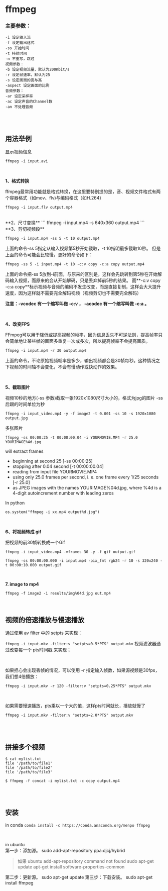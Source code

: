 # ffmpeg 


### **主要参数：**
```
-i 设定输入流
-f 设定输出格式
-ss 开始时间 
-t 持续时间 
-n 不重写，跳过
视频参数：
-b 设定视频流量，默认为200Kbit/s
-r 设定帧速率，默认为25
-s 设定画面的宽与高
-aspect 设定画面的比例
音频参数：
-ar 设定采样率
-ac 设定声音的Channel数
-an 不处理音频
```

<br><br>
## **用法举例**

显示视频信息

```
ffmpeg -i input.avi
```

<br>

**1、格式转换**

ffmpeg最常用功能就是格式转换，在这里要特别提的是，音、视频文件格式有两个容器格式（如mov、flv)与编码格式（如H.264）
```
ffmpeg -i input.flv output.mp4
```
<br>
**2、尺寸变换**
```
ffmpeg -i input.mp4 -s 640x360 output.mp4
```

<br>
**3、剪切视频段**

```
ffmpeg -i input.mp4 -ss 5 -t 10 output.mp4
```



上面的命令-ss 5指定从输入视频第5秒开始截取，-t 10指明最多截取10秒。 但是上面的命令可能会比较慢，更好的命令如下：

```
ffmpeg -ss 5 -i input.mp4 -t 10 -c:v copy -c:a copy output.mp4
```

上面的命令把-ss 5放到-i前面，与原来的区别是，这样会先跳转到第5秒在开始解码输入视频，而原来的会从开始解码，只是丢弃掉前5秒的结果。 而**-c:v copy -c:a copy**标示视频与音频的编码不发生改变，而是直接复制，这样会大大提升速度，因为这样就不需要完全解码视频（视频剪切也不需要完全解码）

**注意：-vcodec 有一个缩写叫做 -c:v ， -acodec 有一个缩写叫做 -c:a 。**

<br>

**4、改变FPS**

FFmpeg可以用于降低或提高视频的帧率，因为信息丢失不可逆法则，提高帧率只会简单地让某些帧的画面多重复一次或多次，所以提高帧率不会提高画质。
```
ffmpeg -i input.mp4 -r 30 output.mp4
```
上面的命令，不论原始视频帧率是多少，输出视频都会是30帧每秒。这种情况之下视频的时间轴不会变化，不会有慢动作或快动作的效果。

<br>

**5、截取图片**

视频10秒的地方(-ss 参数)截取一张1920x1080尺寸大小的，格式为jpg的图片 -ss后跟的时间单位为秒

```
ffmpeg -i input_video.mp4 -y -f image2 -t 0.001 -ss 10 -s 1920x1080 output.jpg
```

多张图片

```
ffmpeg -ss 00:00:25 -t 00:00:00.04 -i YOURMOVIE.MP4 -r 25.0 YOURIMAGE%4d.jpg
```

will extract frames

- beginning at second 25 [-ss 00:00:25]
- stopping after 0.04 second [-t 00:00:00.04]
- reading from input file YOURMOVIE.MP4
- using only 25.0 frames per second, i. e. one frame every 1/25 seconds [-r 25.0]
- as JPEG images with the names YOURIMAGE%04d.jpg, where %4d is a 4-digit autoincrement number with leading zeros

In python
```
os.system("ffmpeg -i xx.mp4 output%d.jpg")
```

<br>


**6、将视频转成 gif**

把视频的前30帧转换成一个Gif

```
ffmpeg -i input_video.mp4 -vframes 30 -y -f gif output.gif
```

```
ffmpeg -ss 00:00:00.000 -i input.mp4 -pix_fmt rgb24 -r 10 -s 320x240 -t 00:00:10.000 output.gif
```
<br>

**7. image to mp4**
```
ffmpeg -f image2 -i results/img%04d.jpg out.mp4
```

<br>

## 视频的倍速播放与慢速播放
通过使用 av filter 中的 setpts 来实现：

`ffmpeg -i input.mkv -filter:v "setpts=0.5*PTS" output.mkv`
视频滤波器通过改变每一个 pts时间戳 来实现；

<br>

如果担心会出现丢帧的情况，可以使用 -r 指定输入帧数，如果源视频是30fps，我们想4倍播放：

`ffmpeg -i input.mkv -r 120 -filter:v "setpts=0.25*PTS" output.mkv`

<br>

如果需要慢速播放，pts乘以一个大的值，这样pts时间就长，播放就慢了

`ffmpeg -i input.mkv -filter:v "setpts=2.0*PTS" output.mkv`



<br><br>

## 拼接多个视频
```
$ cat mylist.txt
file '/path/to/file1'
file '/path/to/file2'
file '/path/to/file3'

$ ffmpeg -f concat -i mylist.txt -c copy output.mp4
```





<br><br>
## 安装
in conda
`conda install -c https://conda.anaconda.org/menpo ffmpeg`

<br>
 
in  ubuntu  
第一步：添加源。
sudo add-apt-repository ppa:djcj/hybrid
> 如果 ubuntu add-apt-repository command not found
sudo apt-get update
apt-get install software-properties-common

第二步：更新源。
sudo apt-get update
第三步：下载安装。
sudo apt-get install ffmpeg
